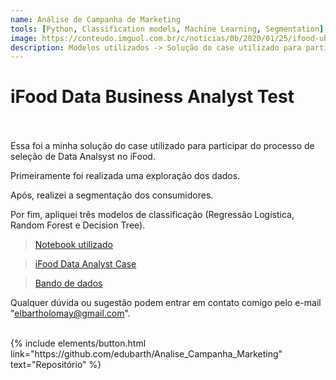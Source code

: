 ```yaml
---
name: Análise de Campanha de Marketing
tools: [Python, Classification models, Machine Learning, Segmentation]
image: https://conteudo.imguol.com.br/c/noticias/0b/2020/01/25/ifood-uber-eats-rappi-delivery-entrega-app-celular-1579961057857_v2_1920x1080.png
description: Modelos utilizados -> Solução do case utilizado para participar do processo de seleção de Data Analsyst no iFood.
---
```


# iFood Data Business Analyst Test
<br><br>
Essa foi a minha solução do case utilizado para participar do processo de seleção de Data Analsyst no iFood.

<p>Primeiramente foi realizada uma exploração dos dados.</p>
<p>Após, realizei a segmentação dos consumidores.</p>
<p>Por fim, apliquei três modelos de classificação (Regressão Logística, Random Forest e Decision Tree).</p>

> [Notebook utilizado](https://github.com/edubarth/Analise_Campanha_Marketing/blob/master/do-file_ifood.ipynb)

> [iFood Data Analyst Case](https://github.com/edubarth/Analise_Campanha_Marketing/blob/master/iFood%20Data%20Analyst%20Case.pdf)

> [Bando de dados](https://github.com/edubarth/Analise_Campanha_Marketing/blob/master/ml_project1_data.csv)

Qualquer dúvida ou sugestão podem entrar em contato comigo pelo e-mail "elbartholomay@gmail.com".<br><br>


<p class="text-center">
{% include elements/button.html link="https://github.com/edubarth/Analise_Campanha_Marketing" text="Repositório" %}
</p>
